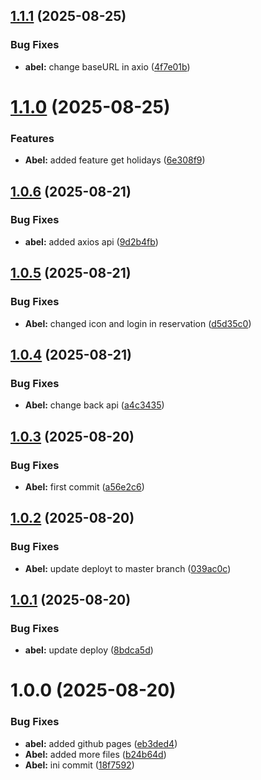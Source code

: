 ## [1.1.1](https://github.com/AbelGRubio/calendar/compare/v1.1.0...v1.1.1) (2025-08-25)


### Bug Fixes

* **abel:** change baseURL in axio ([4f7e01b](https://github.com/AbelGRubio/calendar/commit/4f7e01bb71b36ed1cdd56fc2fcdde91003c7e904))

# [1.1.0](https://github.com/AbelGRubio/calendar/compare/v1.0.6...v1.1.0) (2025-08-25)


### Features

* **Abel:** added feature get holidays ([6e308f9](https://github.com/AbelGRubio/calendar/commit/6e308f9d7d1228f4e8f92706fbae7474f654b745))

## [1.0.6](https://github.com/AbelGRubio/calendar/compare/v1.0.5...v1.0.6) (2025-08-21)


### Bug Fixes

* **abel:** added axios api ([9d2b4fb](https://github.com/AbelGRubio/calendar/commit/9d2b4fb45a8e1dc2a4571649cce31e0a4eaec5eb))

## [1.0.5](https://github.com/AbelGRubio/calendar/compare/v1.0.4...v1.0.5) (2025-08-21)


### Bug Fixes

* **Abel:** changed icon and login in reservation ([d5d35c0](https://github.com/AbelGRubio/calendar/commit/d5d35c0892db0c0f10e6498811ae333515271722))

## [1.0.4](https://github.com/AbelGRubio/calendar/compare/v1.0.3...v1.0.4) (2025-08-21)


### Bug Fixes

* **Abel:** change back api ([a4c3435](https://github.com/AbelGRubio/calendar/commit/a4c34356f667f6798e72e771042c918b9b8a5874))

## [1.0.3](https://github.com/AbelGRubio/calendar/compare/v1.0.2...v1.0.3) (2025-08-20)


### Bug Fixes

* **Abel:** first commit ([a56e2c6](https://github.com/AbelGRubio/calendar/commit/a56e2c6ff34daa4e475a91d7f8f935779da97de5))

## [1.0.2](https://github.com/AbelGRubio/calendar/compare/v1.0.1...v1.0.2) (2025-08-20)


### Bug Fixes

* **Abel:** update deployt to master branch ([039ac0c](https://github.com/AbelGRubio/calendar/commit/039ac0c51dc98d2de9c4490f4162a0dd369b4b30))

## [1.0.1](https://github.com/AbelGRubio/calendar/compare/v1.0.0...v1.0.1) (2025-08-20)


### Bug Fixes

* **abel:** update deploy ([8bdca5d](https://github.com/AbelGRubio/calendar/commit/8bdca5dda0ebbae323b88b3814c1866ae7b0ba80))

# 1.0.0 (2025-08-20)


### Bug Fixes

* **abel:** added github pages ([eb3ded4](https://github.com/AbelGRubio/calendar/commit/eb3ded4bc80727fd41dff6f16d8162511fe6f6f3))
* **Abel:** added more files ([b24b64d](https://github.com/AbelGRubio/calendar/commit/b24b64db27e00eba06deee5ebf61280950d42dcf))
* **Abel:** ini commit ([18f7592](https://github.com/AbelGRubio/calendar/commit/18f75923c14b25f410ee4ee8e08b1b3ae4daa1b5))
